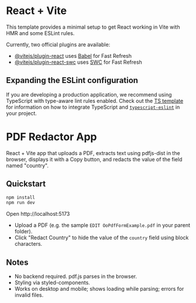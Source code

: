 # React + Vite

This template provides a minimal setup to get React working in Vite with HMR and some ESLint rules.

Currently, two official plugins are available:

- [@vitejs/plugin-react](https://github.com/vitejs/vite-plugin-react/blob/main/packages/plugin-react) uses [Babel](https://babeljs.io/) for Fast Refresh
- [@vitejs/plugin-react-swc](https://github.com/vitejs/vite-plugin-react/blob/main/packages/plugin-react-swc) uses [SWC](https://swc.rs/) for Fast Refresh

## Expanding the ESLint configuration

If you are developing a production application, we recommend using TypeScript with type-aware lint rules enabled. Check out the [TS template](https://github.com/vitejs/vite/tree/main/packages/create-vite/template-react-ts) for information on how to integrate TypeScript and [`typescript-eslint`](https://typescript-eslint.io) in your project.

# PDF Redactor App

React + Vite app that uploads a PDF, extracts text using pdfjs-dist in the browser, displays it with a Copy button, and redacts the value of the field named "country".

## Quickstart

```bash
npm install
npm run dev
```

Open http://localhost:5173

- Upload a PDF (e.g. the sample `EDIT OoPdfFormExample.pdf` in your parent folder).
- Click "Redact Country" to hide the value of the `country` field using block characters.

## Notes
- No backend required. pdf.js parses in the browser. 
- Styling via styled-components. 
- Works on desktop and mobile; shows loading while parsing; errors for invalid files.
